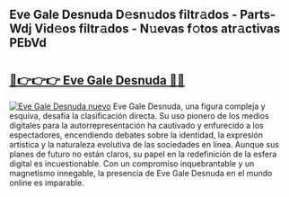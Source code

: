 ## Eve Gale Desnuda D𝚎sn𝚞dos filtr𝚊dos - Parts-Wdj Vid𝚎os filtr𝚊dos - N𝚞evas f𝚘tos atr𝚊ctivas PEbVd

# <h2><a href="http://mb7a4z.tromn.icu/?c=Eve+Gale+Desnuda">🔗👉👉👉 Eve Gale Desnuda 🔗🔗</a></h2>

[![Eve Gale Desnuda nuevo](https://i.imgur.com/pEAQMta.gif)](http://mb7a4z.tromn.icu/?c=Eve+Gale+Desnuda)
Eve Gale Desnuda, una figura compleja y esquiva, desafía la clasificación directa. Su uso pionero de los medios digitales para la autorrepresentación ha cautivado y enfurecido a los espectadores, encendiendo debates sobre la identidad, la expresión artística y la naturaleza evolutiva de las sociedades en línea. Aunque sus planes de futuro no están claros, su papel en la redefinición de la esfera digital es incuestionable. Con un compromiso inquebrantable y un magnetismo innegable, la presencia de Eve Gale Desnuda en el mundo online es imparable.
